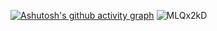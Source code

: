[![Ashutosh's github activity graph](https://github-readme-activity-graph.vercel.app/graph?username=nishantsinghraghuvanshi&bg_color=47e1ae&color=000000&line=ff0000&point=ff0000&area=true&hide_border=true)](https://github.com/ashutosh00710/github-readme-activity-graph)
![MLQx2kD](https://github.com/nishantsinghraghuvanshi/nishantsinghraghuvanshi/assets/123824462/0c83644e-c70e-4245-b87d-723b6e13c1ee)
